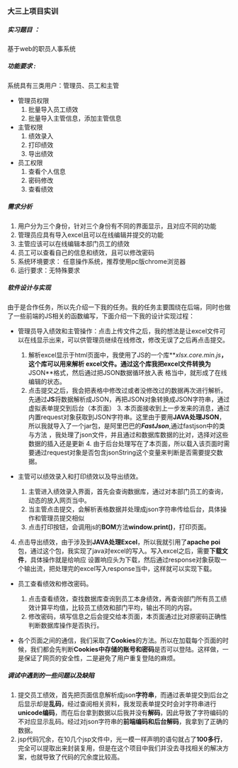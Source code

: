 ### 大三上项目实训

##### 实习题目 ：

基于web的职员人事系统  

##### 功能要求 :

系统具有三类用户：管理员、员工和主管   

+ 管理员权限
  1. 批量导入员工绩效
  2. 批量导入主管信息，添加主管信息
+ 主管权限
  1. 绩效录入
  2. 打印绩效
  3. 导出绩效
+ 员工权限
  1. 查看个人信息
  2. 密码修改
  3. 查看绩效

##### 需求分析

1. 用户分为三个身份，针对三个身份有不同的界面显示，且对应不同的功能
2. 管理员应具有导入excel且可以在线编辑并提交的功能
3. 主管应该可以在线编辑本部门员工的绩效
4. 员工可以查看自己的信息和绩效，且可以修改密码
5. 系统环境要求： 任意操作系统，推荐使用pc版chrome浏览器
6. 运行要求：无特殊要求

##### 软件设计与实现  

由于是合作任务，所以先介绍一下我的任务。我的任务主要围绕在后端，同时也做了一些前端的JS相关的函数编写，下面介绍一下我的设计实现过程：

+ 管理员导入绩效和主管操作：点击上传文件之后，我的想法是让excel文件可以在线显示出来，可以供管理员继续在线修改，修改无误了之后再点击提交。

  	1. 解析excel显示于html页面中，我使用了JS的一个库**_xlsx.core.min.js_**，这个库可以用来解析		excel文件。通过这个库我把excel文件转换为**JSON**格式，然后通过把JSON数据循环放入表	 	格当中，就形成了在线编辑的状态。
 	2. 点击提交之后，我会把表格中修改过或者没修改过的数据再次进行解析。先通过**JS**将数据解析成JSON，再把JSON对象转换成JSON字符串，通过虚拟表单提交到后台（本页面）
      	3. 本页面接收到上一步发来的消息，通过内置request对象获取到JSON字符串。这里由于要用**JAVA处理JSON**，所以我就导入了一个jar包，是阿里巴巴的***FastJson***,通过fastjson中的类与方法 ，我处理了json文件，并且通过和数据库数据的比对，选择对这些数据的插入还是更新
         	4. 由于后台处理写在了本页面，所以载入该页面时需要通过request对象是否包含jsonString这个变量来判断是否需要提交数据。

+ 主管可以绩效录入和打印绩效以及导出绩效。
  	
   1. 主管进入绩效录入界面，首先会查询数据库，通过对本部门员工的查询，动态的放入网页当中。
   2. 当主管点击提交，会解析表格数据并处理成json字符串传给后台，具体操作和管理员提交相似
   3. 点击打印按钮，会调用js的**BOM**方法**window.print()**，打印页面。
4. 点击导出绩效，由于涉及到**JAVA处理Excel**，所以我就引用了**apache poi**包，通过这个包，我实现了java对excel的写入。写入excel之后，需要**下载文件**，具体操作就是给响应 设置响应头为下载，然后通过response对象获取一个输出流，把处理完的excel写入response当中，这样就可以实现下载。

+ 员工查看绩效和修改密码。
  1. 点击查看绩效，查找数据库查询到员工本身绩效，再查询部门所有员工绩效计算平均值，比较员工绩效和部门平均，输出不同的内容。
  2. 修改密码，填写信息之后会提交给本页面，本页面通过比对原密码正确性判断数据库操作是否执行。

+ 各个页面之间的通信，我们采取了**Cookies**的方法。所以在加载每个页面的时候，我们都会先判断**Cookies中存储的账号和密码**是否可以登陆。这样做，一是保证了网页的安全性，二是避免了用户重复登陆的麻烦。

   

##### 调试中遇到的一些问题以及缺陷

1. 提交员工绩效，首先把页面信息解析成json**字符串**，而通过表单提交到后台之后显示却是**乱码**，经过查阅相关资料，我发现表单提交时会对字符串进行**unicode编码**，而在后台拿到数据以后我并没有**解码**，因此导致了字符编码的不对应显示乱码。经过对json字符串的**前端编码和后台解码**，我拿到了正确的数据。
2. jsp代码冗余，在10几个jsp文件中，光一模一样声明的语句就占了**100多行**，完全可以提取出来封装复用，但是在这个项目中我们并没去寻找相关的解决方案，也就导致了代码的冗余度比较高。




